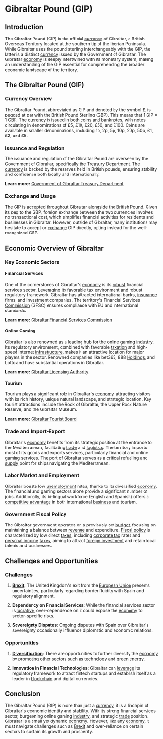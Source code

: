 # Gibraltar Pound (GIP)

## Introduction

The Gibraltar Pound (GIP) is the official [currency](../c/currency.md) of Gibraltar, a British Overseas Territory located at the southern tip of the Iberian Peninsula. While Gibraltar uses the pound sterling interchangeably with the GIP, the latter is a distinct [currency](../c/currency.md) issued by the Government of Gibraltar. The Gibraltar [economy](../e/economy.md) is deeply intertwined with its monetary system, making an understanding of the GIP essential for comprehending the broader economic landscape of the territory.

## The Gibraltar Pound (GIP)

### Currency Overview

The Gibraltar Pound, abbreviated as GIP and denoted by the symbol £, is pegged [at par](../a/at_par.md) with the British Pound Sterling (GBP). This means that 1 GIP = 1 GBP. The [currency](../c/currency.md) is issued in both coins and banknotes, with notes circulating in denominations of £5, £10, £20, £50, and £100. Coins are available in smaller denominations, including 1p, 2p, 5p, 10p, 20p, 50p, £1, £2, and £5.

### Issuance and Regulation

The issuance and regulation of the Gibraltar Pound are overseen by the Government of Gibraltar, specifically the Treasury Department. The [currency](../c/currency.md) is backed by the reserves held in British pounds, ensuring stability and confidence both locally and internationally.

**Learn more:** [Government of Gibraltar Treasury Department](https://www.gibraltar.gov.gi/new/treasury)

### Exchange and Usage

The GIP is accepted throughout Gibraltar alongside the British Pound. Given its peg to the GBP, [foreign exchange](../f/foreign_exchange.md) between the two currencies involves no transactional cost, which simplifies financial activities for residents and businesses in Gibraltar. However, outside of Gibraltar, many institutions may hesitate to accept or [exchange](../e/exchange.md) GIP directly, opting instead for the well-recognized GBP.

## Economic Overview of Gibraltar

### Key Economic Sectors

#### Financial Services

One of the cornerstones of Gibraltar's [economy](../e/economy.md) is its [robust](../r/robust.md) financial services sector. Leveraging its favorable tax environment and [robust](../r/robust.md) regulatory framework, Gibraltar has attracted international banks, [insurance](../i/insurance.md) firms, and investment companies. The territory's Financial Services [Commission](../c/commission.md) (GFSC) ensures compliance with EU and international standards.

**Learn more:** [Gibraltar Financial Services Commission](https://www.gfsc.gi/)

#### Online Gaming

Gibraltar is also renowned as a leading hub for the online gaming [industry](../i/industry.md). Its regulatory environment, combined with favorable [taxation](../t/taxation.md) and high-speed internet [infrastructure](../i/infrastructure.md), makes it an attractive location for major players in the sector. Renowned companies like bet365, 888 [Holdings](../h/holdings.md), and Lottoland have substantial operations in Gibraltar.

**Learn more:** [Gibraltar Licensing Authority](https://www.gibraltar.gov.gi/new/gambling-division)

#### Tourism

Tourism plays a significant role in Gibraltar's [economy](../e/economy.md), attracting visitors with its rich history, unique natural landscape, and strategic location. Key tourist attractions include the Rock of Gibraltar, the Upper Rock Nature Reserve, and the Gibraltar Museum.

**Learn more:** [Gibraltar Tourist Board](http://www.visitgibraltar.gi/)

### Trade and Import-Export

Gibraltar's [economy](../e/economy.md) benefits from its strategic position at the entrance to the Mediterranean, facilitating [trade](../t/trade.md) and [logistics](../l/logistics.md). The territory imports most of its goods and exports services, particularly financial and online gaming services. The port of Gibraltar serves as a critical refueling and [supply](../s/supply.md) point for ships navigating the Mediterranean.

### Labor Market and Employment

Gibraltar boasts low [unemployment](../u/unemployment.md) rates, thanks to its diversified [economy](../e/economy.md). The financial and gaming sectors alone provide a significant number of jobs. Additionally, its bi-lingual workforce (English and Spanish) offers a [competitive advantage](../c/competitive_advantage.md) in both international [business](../b/business.md) and tourism.

### Government Fiscal Policy

The Gibraltar government operates on a previously set [budget](../b/budget.md), focusing on maintaining a balance between [revenue](../r/revenue.md) and expenditure. [Fiscal policy](../f/fiscal_policy.md) is characterized by low direct [taxes](../t/taxes.md), including [corporate tax](../c/corporate_tax.md) rates and [personal income](../p/personal_income.md) [taxes](../t/taxes.md), aiming to attract [foreign investment](../f/foreign_investment.md) and retain local talents and businesses.

## Challenges and Opportunities

### Challenges

1. **[Brexit](../b/brexit.md)**: The United Kingdom's exit from the [European Union](../e/european_union_(eu).md) presents uncertainties, particularly regarding border fluidity with Spain and regulatory alignment.

2. **Dependency on Financial Services**: While the financial services sector is [lucrative](../l/lucrative.md), over-dependence on it could expose the [economy](../e/economy.md) to sector-specific risks.

3. **Sovereignty Disputes**: Ongoing disputes with Spain over Gibraltar's sovereignty occasionally influence diplomatic and economic relations.

### Opportunities

1. **[Diversification](../d/diversification.md)**: There are opportunities to further diversify the [economy](../e/economy.md) by promoting other sectors such as technology and green energy.

2. **Innovation in Financial Technologies**: Gibraltar can [leverage](../l/leverage.md) its regulatory framework to attract fintech startups and establish itself as a leader in [blockchain](../b/blockchain_in_trading.md) and digital currencies.

## Conclusion

The Gibraltar Pound (GIP) is more than just a [currency](../c/currency.md); it is a linchpin of Gibraltar's economic identity and stability. With its strong financial services sector, burgeoning online gaming [industry](../i/industry.md), and strategic [trade](../t/trade.md) position, Gibraltar is a small yet dynamic [economy](../e/economy.md). However, like any [economy](../e/economy.md), it must navigate challenges such as [Brexit](../b/brexit.md) and over-reliance on certain sectors to sustain its growth and prosperity.